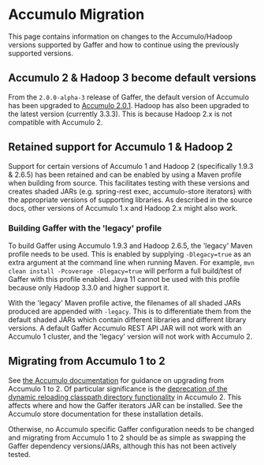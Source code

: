 # Accumulo Migration

This page contains information on changes to the Accumulo/Hadoop versions supported by Gaffer and how to continue using the previously supported versions.

## Accumulo 2 & Hadoop 3 become default versions

From the `2.0.0-alpha-3` release of Gaffer, the default version of Accumulo has been upgraded to [Accumulo 2.0.1](https://accumulo.apache.org/release/accumulo-2.0.1/). Hadoop has also been upgraded to the latest version (currently 3.3.3). This is because Hadoop 2.x is not compatible with Accumulo 2.

## Retained support for Accumulo 1 & Hadoop 2

Support for certain versions of Accumulo 1 and Hadoop 2 (specifically 1.9.3 & 2.6.5) has been retained and can be enabled by using a Maven profile when building from source. This facilitates testing with these versions and creates shaded JARs (e.g. spring-rest exec, accumulo-store iterators) with the appropriate versions of supporting libraries. As described in the source docs, other versions of Accumulo 1.x and Hadoop 2.x might also work.

### Building Gaffer with the 'legacy' profile

To build Gaffer using Accumulo 1.9.3 and Hadoop 2.6.5, the 'legacy' Maven profile needs to be used. This is enabled by supplying `-Dlegacy=true` as an extra argument at the command line when running Maven. For example, `mvn clean install -Pcoverage -Dlegacy=true` will perform a full build/test of Gaffer with this profile enabled. Java 11 cannot be used with this profile because only Hadoop 3.3.0 and higher support it.

With the 'legacy' Maven profile active, the filenames of all shaded JARs produced are appended with `-legacy`. This is to differentiate them from the default shaded JARs which contain different libraries and different library versions. A default Gaffer Accumulo REST API JAR will not work with an Accumulo 1 cluster, and the 'legacy' version will not work with Accumulo 2.

## Migrating from Accumulo 1 to 2

See [the Accumulo documentation](https://accumulo.apache.org/docs/2.x/administration/upgrading) for guidance on upgrading from Accumulo 1 to 2. Of particular significance is the [deprecation of the dynamic reloading classpath directory functionality](https://accumulo.apache.org/release/accumulo-2.0.0/#removed-default-dynamic-reloading-classpath-directory-libext) in Accumulo 2. This affects where and how the Gaffer iterators JAR can be installed. See the Accumulo store documentation for these installation details.

Otherwise, no Accumulo specific Gaffer configuration needs to be changed and migrating from Accumulo 1 to 2 should be as simple as swapping the Gaffer dependency versions/JARs, although this has not been actively tested.
